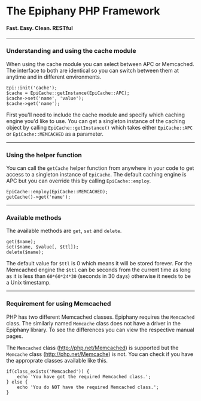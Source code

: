 The Epiphany PHP Framework
=======================
#### Fast. Easy. Clean. RESTful

----------------------------------------

### Understanding and using the cache module

When using the cache module you can select between APC or Memcached. The interface to both are identical so you can switch between them at anytime and in different environments.

    Epi::init('cache');
    $cache = EpiCache::getInstance(EpiCache::APC);
    $cache->set('name', 'value');
    $cache->get('name');

First you'll need to include the cache module and specify which caching engine you'd like to use. You can get a singleton instance of the caching object by calling `EpiCache::getInstance()` which takes either `EpiCache::APC` or `EpiCache::MEMCACHED` as a parameter.

----------------------------------------

### Using the helper function

You can call the `getCache` helper function from anywhere in your code to get access to a singleton instance of `EpiCache`. The default caching engine is APC but you can override this by calling `EpiCache::employ`.

    EpiCache::employ(EpiCache::MEMCACHED);
    getCache()->get('name');

----------------------------------------

### Available methods

The available methods are `get`, `set` and `delete`.

    get($name);
    set($name, $value[, $ttl]);
    delete($name);

The default value for `$ttl` is 0 which means it will be stored forever. For the Memcached engine the `$ttl` can be seconds from the current time as long as it is less than `60*60*24*30` (seconds in 30 days) otherwise it needs to be a Unix timestamp.



----------------------------------------

### Requirement for using Memcached

PHP has two different Memcached classes. Epiphany requires the `Memcached` class. The similarly named `Memcache` class does not have a driver in the Epiphany library. To see the differences you can view the respective manual pages.

The `Memcached` class (http://php.net/Memcached) is supported but the `Memcache` class (http://php.net/Memcache) is not. You can check if you have the approprate classes available like this.

    if(class_exists('Memcached')) {
        echo 'You have got the required Memcached class.';
    } else {
        echo 'You do NOT have the required Memcached class.';
    }

